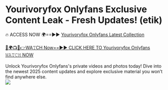 # Yourivoryfox Onlyfans Exclusive Content Leak - Fresh Updates! (etik)

🔥 ACCESS NOW 🌍==►► <a href="https://tinyurl.com/kvy9nzfs" rel="nofollow">Yourivoryfox Onlyfans Latest Collection</a>
<br><br>
[🔴🌍📺📱👉WA𝚃CH Now==►► CLICK HERE TO Yourivoryfox Onlyfans 𝚆𝙰𝚃𝙲𝙷 NOW](https://tinyurl.com/kvy9nzfs)
<br><br>
Unlock Yourivoryfox Onlyfans's private videos and photos today! Dive into the newest 2025 content updates and explore exclusive material you won’t find anywhere else.
<br>
<a href="https://tinyurl.com/kvy9nzfs" rel="nofollow" data-target="animated-image.originalLink"><img src="https://camo.githubusercontent.com/8a4f000d20f83aca3bf7ec5f350d767afa0574a8a352519fd8cfa583a6f93a33/68747470733a2f2f692e696d6775722e636f6d2f644a486b345a712e676966" data-canonical-src="https://i.imgur.com/dJHk4Zq.gif" style="max-width: 100%; display: inline-block;" data-target="animated-image.originalImage"></a>
<br>
